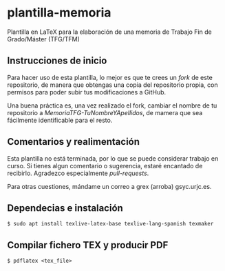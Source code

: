 # plantilla-memoria
Plantilla en LaTeX para la elaboración de una memoria de Trabajo Fin de Grado/Máster (TFG/TFM)

## Instrucciones de inicio

Para hacer uso de esta plantilla, lo mejor es que te crees un <i>fork</i> de este repositorio, de manera que obtengas una copia del repositorio propia, con permisos para poder subir tus modificaciones a GitHub.

Una buena práctica es, una vez realizado el fork, cambiar el nombre de tu repositorio a <i>MemoriaTFG-TuNombreYApellidos</i>, de mamera que sea fácilmente identificable para el resto.

## Comentarios y realimentación

Esta plantilla no está terminada, por lo que se puede considerar trabajo en curso. Si tienes algun comentario o sugerencia, estaré encantado de recibirlo. Agradezco especialmente <i>pull-requests</i>.

Para otras cuestiones, mándame un correo a grex (arroba) gsyc.urjc.es.

## Dependecias e instalación

```
$ sudo apt install texlive-latex-base texlive-lang-spanish texmaker
```

## Compilar fichero TEX y producir PDF

```
$ pdflatex <tex_file>
```
